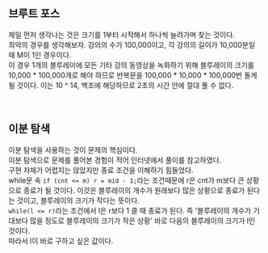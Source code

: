 ## 브루트 포스
제일 먼저 생각나는 것은 크기를 1부터 시작해서 하나씩 늘려가며 찾는 것이다.   
최악의 경우를 생각해보자. 강의의 수가 100,000이고, 각 강의의 길이가 10,000분일 때 M이 1인 경우이다.   
이 경우 1개의 블루레이에 모든 기타 강의 동영상을 녹화하기 위해 블루레이의 크기를 10,000 * 100,000개로 해야 하므로 반복문을 100,000 * 10,000 * 100,000번 돌게 될 것이다. 이는 10 ^ 14, 백조에 해당하므로 2초의 시간 안에 절대 풀 수 없다.

<br/>

## 이분 탐색
이분 탐색을 사용하는 것이 문제의 핵심이다.   
이분 탐색으로 문제를 풀어본 경험이 적어 인터넷에서 풀이를 참고하였다.   
구현 자체가 어렵지는 않았지만 종료 조건을 이해하기 힘들었다.   
while문 속 `if (cnt <= m) r = mid - 1;`라는 조건때문에 r은 cnt가 m보다 큰 상황으로 종료가 될 것이다. 이것은 블루레이의 개수가 원래보다 많은 상황으로 종료가 된다는 것이고, 블루레이의 크기가 작다는 뜻이다.   
`while(l <= r)`라는 조건에서 l은 r보다 1 클 때 종료가 된다. 즉 '블루레이의 개수가 기대보다 많을 정도로 블루레이의 크기가 작은 상황' 바로 다음의 블루레이의 크기가 l인 것이다.   
따라서 l이 바로 구하고 싶은 값이다.